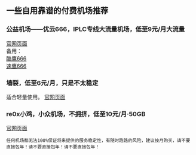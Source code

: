 ## 一些自用靠谱的付费机场推荐
### 公益机场——优云666，IPLC专线大流量机场，低至9元/月大流量
[官网页面](https://masuit.com/1dvIHm)  
备用：  
[酷鹰666](https://w.url.cn/s/AeKUktM)  
[速鹰666](https://masuit.com/sy)  

### 墙裂，低至6元/月，只是不太稳定
适合轻量使用。
[官网页面](https://go.qianglie.cc/aff.php?aff=597)  

### re0x小鸡，小众机场，不拥挤，低至10元/月·50GB
[官网页面](https://masuit.com/fNvZC)  

`任何机场都无法100%保证将来提供的服务稳定性，有随时跑路的风险，建议按月购买，请不要直接包年！请不要直接包年！请不要直接包年！`

